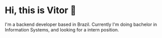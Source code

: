 # Hi, this is Vitor 👋

I'm a backend developer based in Brazil. Currently I'm doing bachelor in Information Systems, and looking for a intern position.
